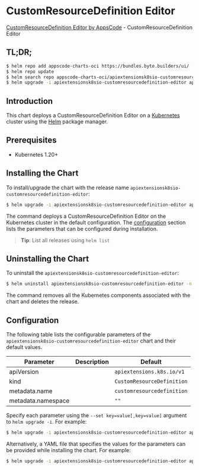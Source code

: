 # CustomResourceDefinition Editor

[CustomResourceDefinition Editor by AppsCode](https://appscode.com) - CustomResourceDefinition Editor

## TL;DR;

```bash
$ helm repo add appscode-charts-oci https://bundles.byte.builders/ui/
$ helm repo update
$ helm search repo appscode-charts-oci/apiextensionsk8sio-customresourcedefinition-editor --version=v0.13.0
$ helm upgrade -i apiextensionsk8sio-customresourcedefinition-editor appscode-charts-oci/apiextensionsk8sio-customresourcedefinition-editor -n default --create-namespace --version=v0.13.0
```

## Introduction

This chart deploys a CustomResourceDefinition Editor on a [Kubernetes](http://kubernetes.io) cluster using the [Helm](https://helm.sh) package manager.

## Prerequisites

- Kubernetes 1.20+

## Installing the Chart

To install/upgrade the chart with the release name `apiextensionsk8sio-customresourcedefinition-editor`:

```bash
$ helm upgrade -i apiextensionsk8sio-customresourcedefinition-editor appscode-charts-oci/apiextensionsk8sio-customresourcedefinition-editor -n default --create-namespace --version=v0.13.0
```

The command deploys a CustomResourceDefinition Editor on the Kubernetes cluster in the default configuration. The [configuration](#configuration) section lists the parameters that can be configured during installation.

> **Tip**: List all releases using `helm list`

## Uninstalling the Chart

To uninstall the `apiextensionsk8sio-customresourcedefinition-editor`:

```bash
$ helm uninstall apiextensionsk8sio-customresourcedefinition-editor -n default
```

The command removes all the Kubernetes components associated with the chart and deletes the release.

## Configuration

The following table lists the configurable parameters of the `apiextensionsk8sio-customresourcedefinition-editor` chart and their default values.

|     Parameter      | Description |                Default                |
|--------------------|-------------|---------------------------------------|
| apiVersion         |             | <code>apiextensions.k8s.io/v1</code>  |
| kind               |             | <code>CustomResourceDefinition</code> |
| metadata.name      |             | <code>customresourcedefinition</code> |
| metadata.namespace |             | <code>""</code>                       |


Specify each parameter using the `--set key=value[,key=value]` argument to `helm upgrade -i`. For example:

```bash
$ helm upgrade -i apiextensionsk8sio-customresourcedefinition-editor appscode-charts-oci/apiextensionsk8sio-customresourcedefinition-editor -n default --create-namespace --version=v0.13.0 --set apiVersion=apiextensions.k8s.io/v1
```

Alternatively, a YAML file that specifies the values for the parameters can be provided while
installing the chart. For example:

```bash
$ helm upgrade -i apiextensionsk8sio-customresourcedefinition-editor appscode-charts-oci/apiextensionsk8sio-customresourcedefinition-editor -n default --create-namespace --version=v0.13.0 --values values.yaml
```
